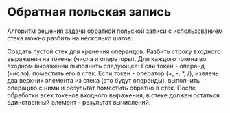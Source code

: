 # Обратная польская запись

Алгоритм решения задачи обратной польской записи с использованием стека можно разбить на несколько шагов:

Создать пустой стек для хранения операндов.
Разбить строку входного выражения на токены (числа и операторы).
Для каждого токена во входном выражении выполнить следующее:
Если токен - операнд (число), поместить его в стек.
Если токен - оператор (+, -, *, /), извлечь два верхних элемента из стека (это будут операнды), выполнить операцию с ними и результат поместить обратно в стек.
После обработки всех токенов входного выражения, в стеке должен остаться единственный элемент - результат вычислений.